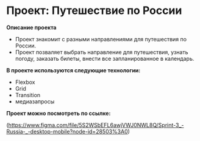 # Проект: Путешествие по России

**Описание проекта**

* Проект знакомит с разными направлениями для путешествия по России.
* Проект позваляет выбрать направление для путешествия, узнать погоду, заказать билеты, внести все запланированное в календарь.

**В проекте используются следующие технологии:**
* Flexbox
* Grid
* Transition
* медиазапросы

**Проект можно посмотреть по ссылке:**

(https://www.figma.com/file/5S2WSbEFL6awjVWJ0NWL8Q/Sprint-3_-Russia-_-desktop-mobile?node-id=28503%3A0)
